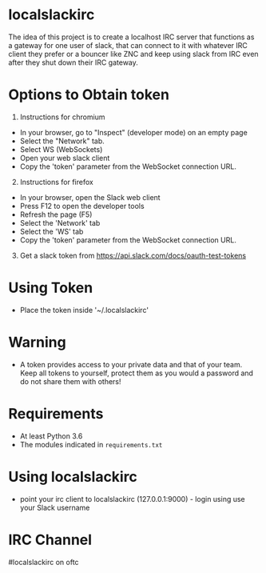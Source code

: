 localslackirc
=============

The idea of this project is to create a localhost IRC server that
functions as a gateway for one user of slack, that can connect
to it with whatever IRC client they prefer or a bouncer like
ZNC and keep using slack from IRC even after they shut down
their IRC gateway.


Options to Obtain token
===============

1) Instructions for chromium

* In your browser, go to "Inspect" (developer mode) on an empty page
* Select the "Network" tab.
* Select WS (WebSockets)
* Open your web slack client
* Copy the 'token' parameter from the WebSocket connection URL.

2) Instructions for firefox

* In your browser, open the Slack web client
* Press F12 to open the developer tools
* Refresh the page (F5)
* Select the 'Network' tab
* Select the 'WS' tab
* Copy the 'token' parameter from the WebSocket connection URL.

3) Get a slack token from https://api.slack.com/docs/oauth-test-tokens


Using Token
===========

* Place the token inside '~/.localslackirc'


Warning
===========

* A token provides access to your private data and that of your team. Keep all tokens to yourself, protect them as you would a password and do not share them with others!


Requirements
============

* At least Python 3.6
* The modules indicated in `requirements.txt`

Using localslackirc
===========

* point your irc client to localslackirc (127.0.0.1:9000) - login using use your Slack username 

IRC Channel
===========

#localslackirc on oftc
